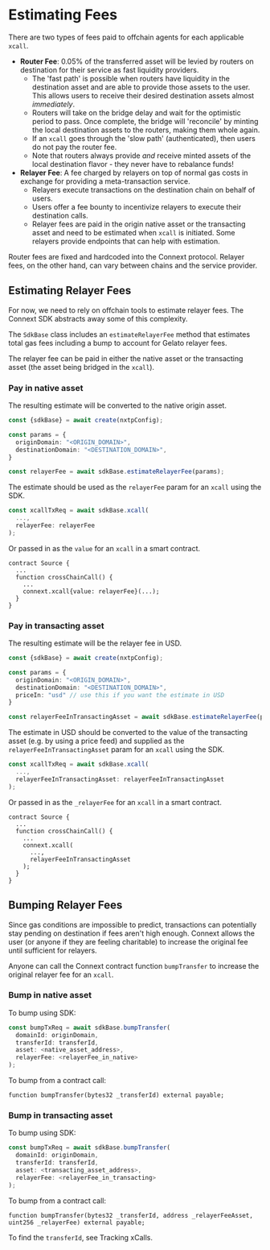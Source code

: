 # Estimating Fees

There are two types of fees paid to offchain agents for each applicable `xcall`.

* **Router Fee**: 0.05% of the transferred asset will be levied by routers on destination for their service as fast liquidity providers.
  * The 'fast path' is possible when routers have liquidity in the destination asset and are able to provide those assets to the user. This allows users to receive their desired destination assets almost _immediately_.
  * Routers will take on the bridge delay and wait for the optimistic period to pass. Once complete, the bridge will 'reconcile' by minting the local destination assets to the routers, making them whole again.
  * If an `xcall` goes through the 'slow path' (authenticated), then users do not pay the router fee.
  * Note that routers always provide _and_ receive minted assets of the local destination flavor - they never have to rebalance funds!
* **Relayer Fee**: A fee charged by relayers on top of normal gas costs in exchange for providing a meta-transaction service.
  * Relayers execute transactions on the destination chain on behalf of users.
  * Users offer a fee bounty to incentivize relayers to execute their destination calls.
  * Relayer fees are paid in the origin native asset or the transacting asset and need to be estimated when `xcall` is initiated. Some relayers provide endpoints that can help with estimation.

Router fees are fixed and hardcoded into the Connext protocol. Relayer fees, on the other hand, can vary between chains and the service provider.

## Estimating Relayer Fees

For now, we need to rely on offchain tools to estimate relayer fees. The Connext SDK abstracts away some of this complexity.

The `SdkBase` class includes an `estimateRelayerFee` method that estimates total gas fees including a bump to account for Gelato relayer fees.

The relayer fee can be paid in either the native asset or the transacting asset (the asset being bridged in the `xcall`).

### Pay in native asset

The resulting estimate will be converted to the native origin asset.

```typescript
const {sdkBase} = await create(nxtpConfig);

const params = {
  originDomain: "<ORIGIN_DOMAIN>",
  destinationDomain: "<DESTINATION_DOMAIN>",
}

const relayerFee = await sdkBase.estimateRelayerFee(params);
```

The estimate should be used as the `relayerFee` param for an `xcall` using the SDK.

```typescript
const xcallTxReq = await sdkBase.xcall(
  ...,
  relayerFee: relayerFee
);
```

Or passed in as the `value` for an `xcall` in a smart contract.

```solidity
contract Source {
  ...
  function crossChainCall() {
    ...
    connext.xcall{value: relayerFee}(...);
  }
}
```

### Pay in transacting asset

The resulting estimate will be the relayer fee in USD.

```typescript
const {sdkBase} = await create(nxtpConfig);

const params = {
  originDomain: "<ORIGIN_DOMAIN>",
  destinationDomain: "<DESTINATION_DOMAIN>",
  priceIn: "usd" // use this if you want the estimate in USD
}

const relayerFeeInTransactingAsset = await sdkBase.estimateRelayerFee(params);
```

The estimate in USD should be converted to the value of the transacting asset (e.g. by using a price feed) and supplied as the `relayerFeeInTransactingAsset` param for an `xcall` using the SDK.

```typescript
const xcallTxReq = await sdkBase.xcall(
  ...,
  relayerFeeInTransactingAsset: relayerFeeInTransactingAsset
);
```

Or passed in as the `_relayerFee` for an `xcall` in a smart contract.

```solidity
contract Source {
  ...
  function crossChainCall() {
    ...
    connext.xcall(
      ...,
      relayerFeeInTransactingAsset
    );
  }
}
```

## Bumping Relayer Fees

Since gas conditions are impossible to predict, transactions can potentially stay pending on destination if fees aren't high enough. Connext allows the user (or anyone if they are feeling charitable) to increase the original fee until sufficient for relayers.

Anyone can call the Connext contract function `bumpTransfer` to increase the original relayer fee for an `xcall`.

### Bump in native asset

To bump using SDK:

```typescript
const bumpTxReq = await sdkBase.bumpTransfer(
  domainId: originDomain,
  transferId: transferId,
  asset: <native_asset_address>,
  relayerFee: <relayerFee_in_native>
);
```

To bump from a contract call:

```solidity
function bumpTransfer(bytes32 _transferId) external payable;
```

### Bump in transacting asset

To bump using SDK:

```typescript
const bumpTxReq = await sdkBase.bumpTransfer(
  domainId: originDomain,
  transferId: transferId,
  asset: <transacting_asset_address>,
  relayerFee: <relayerFee_in_transacting>
);
```

To bump from a contract call:

```solidity
function bumpTransfer(bytes32 _transferId, address _relayerFeeAsset, uint256 _relayerFee) external payable;
```

To find the `transferId`, see Tracking xCalls.
